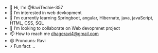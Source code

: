 - 👋 Hi, I’m @RaviTechie-357
- 👀 I’m interested in web devkopment
- 🌱 I’m currently learning Springboot, angular, Hibernate, java, javaScript, HTML, CSS, SQL
- 💞️ I’m looking to collaborate on Web devopmnet project
- 📫 How to reach me dhageravi4@gmail.com
- 😄 Pronouns: Ravi
- ⚡ Fun fact: ..

<!---
RaviTechie-357/RaviTechie-357 is a ✨ special ✨ repository because its `README.md` (this file) appears on your GitHub profile.
You can click the Preview link to take a look at your changes.
--->
